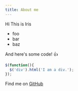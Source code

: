 ```yaml
---
title: About me
---
```


Hi This is Iris

 * foo
 * bar
 * baz

And here's some code! :+1:

```javascript
$(function(){
  $('div').html('I am a div.');
});
```
Find me on [GitHub](https://github.com/yuqianz93320) 
